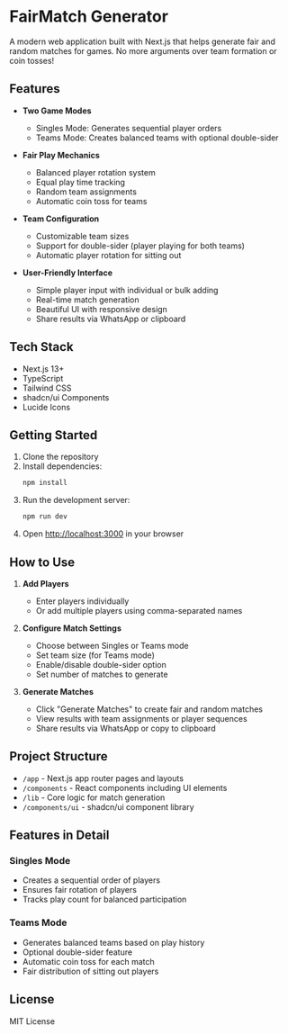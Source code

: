 # FairMatch Generator

A modern web application built with Next.js that helps generate fair and random matches for games. No more arguments over team formation or coin tosses!

## Features

- **Two Game Modes**
  - Singles Mode: Generates sequential player orders
  - Teams Mode: Creates balanced teams with optional double-sider

- **Fair Play Mechanics**
  - Balanced player rotation system
  - Equal play time tracking
  - Random team assignments
  - Automatic coin toss for teams

- **Team Configuration**
  - Customizable team sizes
  - Support for double-sider (player playing for both teams)
  - Automatic player rotation for sitting out

- **User-Friendly Interface**
  - Simple player input with individual or bulk adding
  - Real-time match generation
  - Beautiful UI with responsive design
  - Share results via WhatsApp or clipboard

## Tech Stack

- Next.js 13+
- TypeScript
- Tailwind CSS
- shadcn/ui Components
- Lucide Icons

## Getting Started

1. Clone the repository
2. Install dependencies:
   ```bash
   npm install
   ```
3. Run the development server:
   ```bash
   npm run dev
   ```
4. Open [http://localhost:3000](http://localhost:3000) in your browser

## How to Use

1. **Add Players**
   - Enter players individually
   - Or add multiple players using comma-separated names

2. **Configure Match Settings**
   - Choose between Singles or Teams mode
   - Set team size (for Teams mode)
   - Enable/disable double-sider option
   - Set number of matches to generate

3. **Generate Matches**
   - Click "Generate Matches" to create fair and random matches
   - View results with team assignments or player sequences
   - Share results via WhatsApp or copy to clipboard

## Project Structure

- `/app` - Next.js app router pages and layouts
- `/components` - React components including UI elements
- `/lib` - Core logic for match generation
- `/components/ui` - shadcn/ui component library

## Features in Detail

### Singles Mode
- Creates a sequential order of players
- Ensures fair rotation of players
- Tracks play count for balanced participation

### Teams Mode
- Generates balanced teams based on play history
- Optional double-sider feature
- Automatic coin toss for each match
- Fair distribution of sitting out players

## License

MIT License